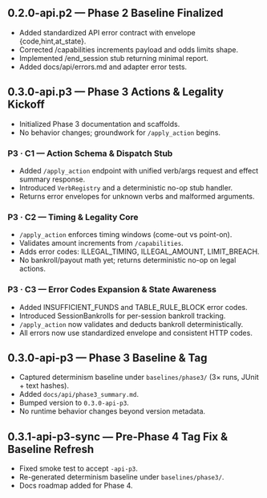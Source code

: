 ## 0.2.0-api.p2 — Phase 2 Baseline Finalized
- Added standardized API error contract with envelope {code,hint,at_state}.
- Corrected /capabilities increments payload and odds limits shape.
- Implemented /end_session stub returning minimal report.
- Added docs/api/errors.md and adapter error tests.

## 0.3.0-api.p3 — Phase 3 Actions & Legality Kickoff
- Initialized Phase 3 documentation and scaffolds.
- No behavior changes; groundwork for `/apply_action` begins.

### P3 · C1 — Action Schema & Dispatch Stub
- Added `/apply_action` endpoint with unified verb/args request and effect summary response.
- Introduced `VerbRegistry` and a deterministic no-op stub handler.
- Returns error envelopes for unknown verbs and malformed arguments.

### P3 · C2 — Timing & Legality Core
- `/apply_action` enforces timing windows (come-out vs point-on).
- Validates amount increments from `/capabilities`.
- Adds error codes: ILLEGAL_TIMING, ILLEGAL_AMOUNT, LIMIT_BREACH.
- No bankroll/payout math yet; returns deterministic no-op on legal actions.

### P3 · C3 — Error Codes Expansion & State Awareness
- Added INSUFFICIENT_FUNDS and TABLE_RULE_BLOCK error codes.
- Introduced SessionBankrolls for per-session bankroll tracking.
- `/apply_action` now validates and deducts bankroll deterministically.
- All errors now use standardized envelope and consistent HTTP codes.

## 0.3.0-api-p3 — Phase 3 Baseline & Tag
- Captured determinism baseline under `baselines/phase3/` (3× runs, JUnit + text hashes).
- Added `docs/api/phase3_summary.md`.
- Bumped version to `0.3.0-api-p3`.
- No runtime behavior changes beyond version metadata.

## 0.3.1-api-p3-sync — Pre-Phase 4 Tag Fix & Baseline Refresh
- Fixed smoke test to accept `-api-p3`.
- Re-generated determinism baseline under `baselines/phase3/`.
- Docs roadmap added for Phase 4.
